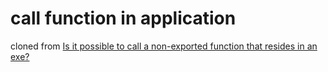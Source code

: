 # call function in application

cloned from [Is it possible to call a non-exported function that resides in an exe?](https://stackoverflow.com/questions/10487165/is-it-possible-to-call-a-non-exported-function-that-resides-in-an-exe)
